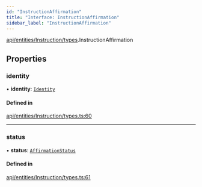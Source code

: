 ```yaml
---
id: "InstructionAffirmation"
title: "Interface: InstructionAffirmation"
sidebar_label: "InstructionAffirmation"
---
```


[api/entities/Instruction/types](../../../../../../modules/API/Entities/Instruction/Types/Types.md).InstructionAffirmation

## Properties

### identity

• **identity**: [`Identity`](../../../../../../classes/API/Entities/Identity/Identity.md)

#### Defined in

[api/entities/Instruction/types.ts:60](https://github.com/PolymeshAssociation/polymesh-sdk/blob/acc2284c/src/api/entities/Instruction/types.ts#L60)

___

### status

• **status**: [`AffirmationStatus`](../../../../../../enums/API/Entities/Instruction/Types/AffirmationStatus/AffirmationStatus.md)

#### Defined in

[api/entities/Instruction/types.ts:61](https://github.com/PolymeshAssociation/polymesh-sdk/blob/acc2284c/src/api/entities/Instruction/types.ts#L61)
